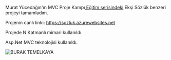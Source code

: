 Murat Yücedağın'ın MVC Proje Kampı<a href="https://www.youtube.com/watch?v=yFToRUL6h8A&list=PLKnjBHu2xXNNQJehhCg--CzQQMHXTsFAb"> Eğitim serisindeki<a/> Ekşi Sözlük benzeri projeyi tamamladım.

Projenin canlı linki: https://sozluk.azurewebsites.net

Projede N Katmanlı mimari kullanıldı.

Asp.Net MVC teknolojisi kullanıldı.

![BURAK TEMELKAYA](https://user-images.githubusercontent.com/70866473/133477893-6aea4778-d933-481b-9385-ba292c0a2afc.jpg)

